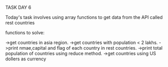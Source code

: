   TASK DAY 6
  
  Today's task involves using array functions to get data from the API called rest countries

  functions to solve:

  ->get countries in asia region.
  ->get countries with population < 2 lakhs.
  ->print nmae,capital and flag of each country in rest countries.
  ->print total population of countries using reduce method.
  ->get countries using US dollers as currency
